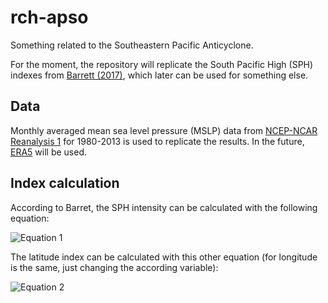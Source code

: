 # rch-apso

Something related to the Southeastern Pacific Anticyclone.

For the moment, the repository will replicate the South Pacific High (SPH)
indexes from [Barrett
(2017)](https://journals.ametsoc.org/view/journals/clim/30/1/jcli-d-16-0019.1.xml),
which later can be used for something else.

## Data

Monthly averaged mean sea level pressure (MSLP) data from [NCEP-NCAR Reanalysis
1](http://www.esrl.noaa.gov/psd/data/gridded/data.ncep.reanalysis.html) for
1980-2013 is used to replicate the results. In the future,
[ERA5](https://climate.copernicus.eu/climate-reanalysis) will be used.

## Index calculation

According to Barret, the SPH intensity can be calculated with the following equation:

![Equation 1](https://d3n9xgu0z4cjsp.cloudfront.net/view/journals/clim/30/1/jcli-d-16-0019.1-eq1.gif)

The latitude index can be calculated with this other equation (for longitude is the same, just changing the according variable):

![Equation 2](https://d3n9xgu0z4cjsp.cloudfront.net/view/journals/clim/30/1/jcli-d-16-0019.1-eq2.gif)

